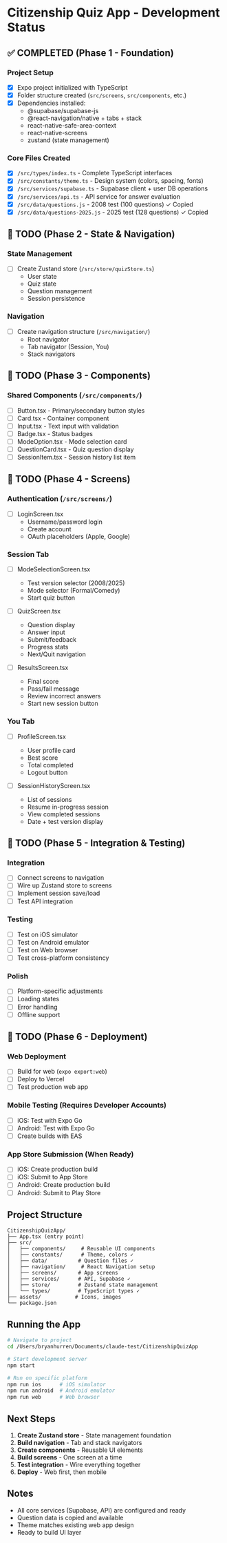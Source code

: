 # Citizenship Quiz App - Development Status

## ✅ COMPLETED (Phase 1 - Foundation)

### Project Setup
- [x] Expo project initialized with TypeScript
- [x] Folder structure created (`src/screens`, `src/components`, etc.)
- [x] Dependencies installed:
  - @supabase/supabase-js
  - @react-navigation/native + tabs + stack
  - react-native-safe-area-context
  - react-native-screens
  - zustand (state management)

### Core Files Created
- [x] `/src/types/index.ts` - Complete TypeScript interfaces
- [x] `/src/constants/theme.ts` - Design system (colors, spacing, fonts)
- [x] `/src/services/supabase.ts` - Supabase client + user DB operations
- [x] `/src/services/api.ts` - API service for answer evaluation
- [x] `/src/data/questions.js` - 2008 test (100 questions) ✓ Copied
- [x] `/src/data/questions-2025.js` - 2025 test (128 questions) ✓ Copied

## 🚧 TODO (Phase 2 - State & Navigation)

### State Management
- [ ] Create Zustand store (`/src/store/quizStore.ts`)
  - User state
  - Quiz state
  - Question management
  - Session persistence

### Navigation
- [ ] Create navigation structure (`/src/navigation/`)
  - Root navigator
  - Tab navigator (Session, You)
  - Stack navigators

## 🚧 TODO (Phase 3 - Components)

### Shared Components (`/src/components/`)
- [ ] Button.tsx - Primary/secondary button styles
- [ ] Card.tsx - Container component
- [ ] Input.tsx - Text input with validation
- [ ] Badge.tsx - Status badges
- [ ] ModeOption.tsx - Mode selection card
- [ ] QuestionCard.tsx - Quiz question display
- [ ] SessionItem.tsx - Session history list item

## 🚧 TODO (Phase 4 - Screens)

### Authentication (`/src/screens/`)
- [ ] LoginScreen.tsx
  - Username/password login
  - Create account
  - OAuth placeholders (Apple, Google)

### Session Tab
- [ ] ModeSelectionScreen.tsx
  - Test version selector (2008/2025)
  - Mode selector (Formal/Comedy)
  - Start quiz button

- [ ] QuizScreen.tsx
  - Question display
  - Answer input
  - Submit/feedback
  - Progress stats
  - Next/Quit navigation

- [ ] ResultsScreen.tsx
  - Final score
  - Pass/fail message
  - Review incorrect answers
  - Start new session button

### You Tab
- [ ] ProfileScreen.tsx
  - User profile card
  - Best score
  - Total completed
  - Logout button

- [ ] SessionHistoryScreen.tsx
  - List of sessions
  - Resume in-progress session
  - View completed sessions
  - Date + test version display

## 🚧 TODO (Phase 5 - Integration & Testing)

### Integration
- [ ] Connect screens to navigation
- [ ] Wire up Zustand store to screens
- [ ] Implement session save/load
- [ ] Test API integration

### Testing
- [ ] Test on iOS simulator
- [ ] Test on Android emulator
- [ ] Test on Web browser
- [ ] Test cross-platform consistency

### Polish
- [ ] Platform-specific adjustments
- [ ] Loading states
- [ ] Error handling
- [ ] Offline support

## 🚧 TODO (Phase 6 - Deployment)

### Web Deployment
- [ ] Build for web (`expo export:web`)
- [ ] Deploy to Vercel
- [ ] Test production web app

### Mobile Testing (Requires Developer Accounts)
- [ ] iOS: Test with Expo Go
- [ ] Android: Test with Expo Go
- [ ] Create builds with EAS

### App Store Submission (When Ready)
- [ ] iOS: Create production build
- [ ] iOS: Submit to App Store
- [ ] Android: Create production build
- [ ] Android: Submit to Play Store

## Project Structure

```
CitizenshipQuizApp/
├── App.tsx (entry point)
├── src/
│   ├── components/     # Reusable UI components
│   ├── constants/      # Theme, colors ✓
│   ├── data/          # Question files ✓
│   ├── navigation/     # React Navigation setup
│   ├── screens/       # App screens
│   ├── services/      # API, Supabase ✓
│   ├── store/         # Zustand state management
│   └── types/         # TypeScript types ✓
├── assets/           # Icons, images
└── package.json
```

## Running the App

```bash
# Navigate to project
cd /Users/bryanhurren/Documents/claude-test/CitizenshipQuizApp

# Start development server
npm start

# Run on specific platform
npm run ios      # iOS simulator
npm run android  # Android emulator
npm run web      # Web browser
```

## Next Steps

1. **Create Zustand store** - State management foundation
2. **Build navigation** - Tab and stack navigators
3. **Create components** - Reusable UI elements
4. **Build screens** - One screen at a time
5. **Test integration** - Wire everything together
6. **Deploy** - Web first, then mobile

## Notes

- All core services (Supabase, API) are configured and ready
- Question data is copied and available
- Theme matches existing web app design
- Ready to build UI layer
